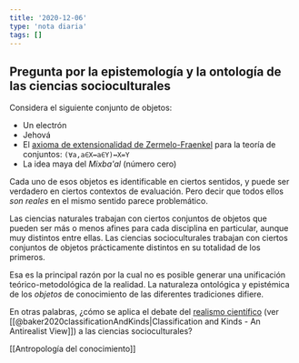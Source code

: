 ```yaml
---
title: '2020-12-06'
type: 'nota diaria'
tags: []
---
```


## Pregunta por la epistemología y la ontología de las ciencias socioculturales

Considera el siguiente conjunto de objetos:

- Un electrón
- Jehová
- El [axioma de extensionalidad de Zermelo-Fraenkel](https://es.wikipedia.org/wiki/Axiomas_de_Zermelo-Fraenkel#El_axioma_de_extensionalidad) para la teoría de conjuntos: `(∀a,a∈X↔a∈Y)↔X=Y`
- La idea maya del *Mixba'al* (número cero)

Cada uno de esos objetos es identificable en ciertos sentidos, y puede ser verdadero en ciertos contextos de evaluación. Pero decir que todos ellos *son reales* en el mismo sentido parece problemático.

Las ciencias naturales trabajan con ciertos conjuntos de objetos que pueden ser más o menos afines para cada disciplina en particular, aunque muy distintos entre ellas. Las ciencias socioculturales trabajan con ciertos conjuntos de objetos prácticamente distintos en su totalidad de los primeros.

Esa es la principal razón por la cual no es posible generar una unificación teórico-metodológica de la realidad. La naturaleza ontológica y epistémica de los *objetos* de conocimiento de las diferentes tradiciones difiere.

En otras palabras, ¿cómo se aplica el debate del [realismo científico](https://plato.stanford.edu/entries/scientific-realism/) (ver [[@baker2020classificationAndKinds|Classification and Kinds - An Antirealist View]]) a las ciencias socioculturales?

[[Antropología del conocimiento]]

